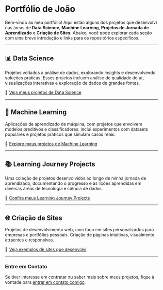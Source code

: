 # Portfólio de João

Bem-vindo ao meu portfólio! Aqui estão alguns dos projetos que desenvolvi nas áreas de **Data Science**, **Machine Learning**, **Projetos de Jornada de Aprendizado** e **Criação de Sites**. Abaixo, você pode explorar cada seção com uma breve introdução e links para os repositórios específicos.

---

## 📊 Data Science
Projetos voltados à análise de dados, explorando insights e desenvolvendo soluções práticas. Esses projetos incluem análise de qualidade do ar, visualizações interativas e exploração de dados de grandes fontes.

🔗 [Veja meus projetos de Data Science](URL_DO_REPOSITORIO_DE_DATA_SCIENCE)

---

## 🧠 Machine Learning
Aplicações de aprendizado de máquina, com projetos que envolvem modelos preditivos e classificadores. Inclui experimentos com datasets populares e projetos práticos que simulam casos reais.

🔗 [Explore meus projetos de Machine Learning](URL_DO_REPOSITORIO_DE_MACHINE_LEARNING)

---

## 📚 Learning Journey Projects
Uma coleção de projetos desenvolvidos ao longo de minha jornada de aprendizado, documentando o progresso e as lições aprendidas em diversas áreas de tecnologia e ciência de dados.

🔗 [Confira meus Learning Journey Projects](URL_DO_REPOSITORIO_DE_LEARNING_JOURNEY)

---

## 🌐 Criação de Sites
Projetos de desenvolvimento web, com foco em sites personalizados para empresas e portfólios pessoais. Criação de páginas intuitivas, visualmente atraentes e responsivas.

🔗 [Veja exemplos de sites que desenvolvi](URL_DO_REPOSITORIO_DE_CRIACAO_DE_SITES)

---

### Entre em Contato
Se tiver interesse em contratar ou saber mais sobre meus projetos, fique à vontade para [entrar em contato comigo](mailto:SEU_EMAIL@EXEMPLO.COM).

